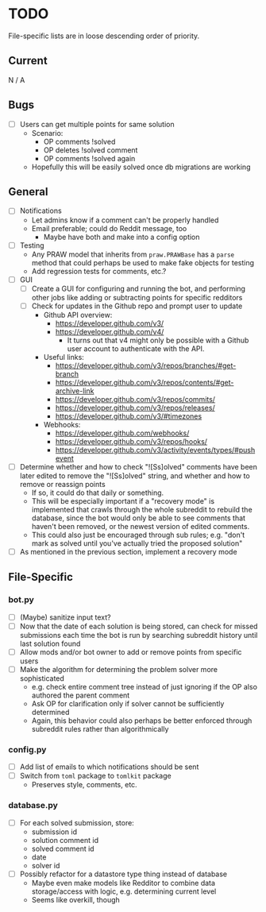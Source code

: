 # TODO

File-specific lists are in loose descending order of priority.

## Current

N / A
## Bugs

* [ ] Users can get multiple points for same solution
    - Scenario:
        - OP comments !solved
        - OP deletes !solved comment
        - OP comments !solved again
    - Hopefully this will be easily solved once db migrations are working

## General

* [ ] Notifications
    * Let admins know if a comment can't be properly handled
    * Email preferable; could do Reddit message, too
        * Maybe have both and make into a config option
* [ ] Testing
    - Any PRAW model that inherits from `praw.PRAWBase` has a `parse` method
        that could perhaps be used to make fake objects for testing
    - Add regression tests for comments, etc.?
* [ ] GUI
    - [ ] Create a GUI for configuring and running the bot, and performing other jobs
        like adding or subtracting points for specific redditors
    - [ ] Check for updates in the Github repo and prompt user to update
        - Github API overview:
            - https://developer.github.com/v3/
            - https://developer.github.com/v4/
                - It turns out that v4 might only be possible with a Github user
                    account to authenticate with the API.
        - Useful links:
            - https://developer.github.com/v3/repos/branches/#get-branch
            - https://developer.github.com/v3/repos/contents/#get-archive-link
            - https://developer.github.com/v3/repos/commits/
            - https://developer.github.com/v3/repos/releases/
            - https://developer.github.com/v3/#timezones
        - Webhooks:
            - https://developer.github.com/webhooks/
            - https://developer.github.com/v3/repos/hooks/
            - https://developer.github.com/v3/activity/events/types/#pushevent
* [ ] Determine whether and how to check "![Ss]olved" comments have been later
    edited to remove the "![Ss]olved" string, and whether and how to remove or
    reassign points
    - If so, it could do that daily or something.
    - This will be especially important if a "recovery mode" is implemented that
        crawls through the whole subreddit to rebuild the database, since the
        bot would only be able to see comments that haven't been removed, or
        the newest version of edited comments.
    - This could also just be encouraged through sub rules; e.g. "don't mark as
        solved until you've actually tried the proposed solution"
* [ ] As mentioned in the previous section, implement a recovery mode

## File-Specific

### bot.py

* [ ] (Maybe) sanitize input text?
* [ ] Now that the date of each solution is being stored, can check for missed
    submissions each time the bot is run by searching subreddit history until
    last solution found
* [ ] Allow mods and/or bot owner to add or remove points from specific users
* [ ] Make the algorithm for determining the problem solver more sophisticated
    - e.g. check entire comment tree instead of just ignoring if the OP also
        authored the parent comment
    - Ask OP for clarification only if solver cannot be sufficiently determined
    - Again, this behavior could also perhaps be better enforced through
        subreddit rules rather than algorithmically

### config.py

* [ ] Add list of emails to which notifications should be sent
* [ ] Switch from `toml` package to `tomlkit` package
    - Preserves style, comments, etc.

### database.py

* [ ] For each solved submission, store:
    - submission id
    - solution comment id
    - solved comment id
    - date
    - solver id
* [ ] Possibly refactor for a datastore type thing instead of database
    - Maybe even make models like Redditor to combine data storage/access with
        logic, e.g. determining current level
    - Seems like overkill, though
